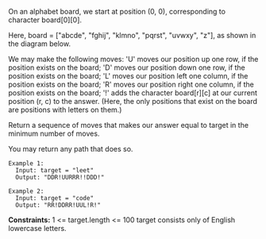 On an alphabet board, we start at position (0, 0), corresponding to character board[0][0].

Here, board = ["abcde", "fghij", "klmno", "pqrst", "uvwxy", "z"], as shown in the diagram below.

We may make the following moves:
  'U' moves our position up one row, if the position exists on the board;
  'D' moves our position down one row, if the position exists on the board;
  'L' moves our position left one column, if the position exists on the board;
  'R' moves our position right one column, if the position exists on the board;
  '!' adds the character board[r][c] at our current position (r, c) to the answer.
  (Here, the only positions that exist on the board are positions with letters on them.)

Return a sequence of moves that makes our answer equal to target in the minimum number of moves.  

You may return any path that does so.
 
```
Example 1:
  Input: target = "leet"
  Output: "DDR!UURRR!!DDD!"

Example 2:
  Input: target = "code"
  Output: "RR!DDRR!UUL!R!"
``` 

**Constraints:**
  1 <= target.length <= 100
  target consists only of English lowercase letters.